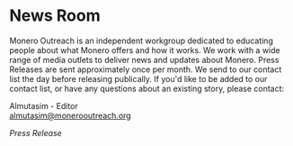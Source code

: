 # News Room 

Monero Outreach is an independent workgroup dedicated to educating people about what Monero offers and how it works. We work with a wide range of media outlets to deliver news and updates about Monero. Press Releases are sent approximately once per month. We send to our contact list the day before releasing publically. If you'd like to be added to our contact list, or have any questions about an existing story, please contact: 

Almutasim - Editor  
[almutasim@monerooutreach.org](https://www.monerooutreach.org/news-room/#)  

_Press Release_ 
